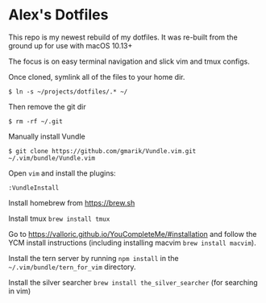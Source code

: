 # Alex's Dotfiles

This repo is my newest rebuild of my dotfiles.
It was re-built from the ground up for use with macOS 10.13+

The focus is on easy terminal navigation and slick vim and tmux configs.

Once cloned, symlink all of the files to your home dir.

```
$ ln -s ~/projects/dotfiles/.* ~/
```

Then remove the git dir

```
$ rm -rf ~/.git
```

Manually install Vundle

```
$ git clone https://github.com/gmarik/Vundle.vim.git ~/.vim/bundle/Vundle.vim
```

Open `vim` and install the plugins:

```
:VundleInstall
```

Install homebrew from https://brew.sh

Install tmux `brew install tmux`

Go to https://valloric.github.io/YouCompleteMe/#installation and follow the YCM install instructions (including installing macvim `brew install macvim`).

Install the tern server by running `npm install` in the `~/.vim/bundle/tern_for_vim` directory.

Install the silver searcher `brew install the_silver_searcher` (for searching in vim)
